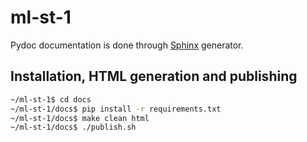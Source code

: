 # ml-st-1

Pydoc documentation is done through
[Sphinx](http://www.sphinx-doc.org/en/stable/) generator.

## Installation, HTML generation and publishing

```bash
~/ml-st-1$ cd docs
~/ml-st-1/docs$ pip install -r requirements.txt
~/ml-st-1/docs$ make clean html
~/ml-st-1/docs$ ./publish.sh
```

